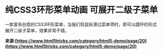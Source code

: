 # 纯CSS3环形菜单动画 可展开二级子菜单

一款富有创意的CSS3环形菜单，当我们将鼠标滑过菜单项时，即可以圆环的形式展开二级子菜单，效果非常不错。

**来源:[https://www.html5tricks.com/category/html5-demo/page/20](https://www.html5tricks.com/category/html5-demo/page/20)**
